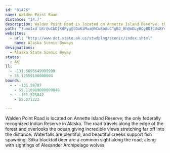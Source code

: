 ```yaml
---
id: "81476"
name: Walden Point Road
distance: "14.7"
description: Walden Point Road is located on Annette Island Reserve; the only federally recognized Indian Reserve in Alaska.
path: "}umoIxd`bXr@uCbD}KdPyg@lDaKzMua@hCwEbAuC^gBJ_Eh@mDLyBCgBO}CUsBYqBcEoHwAgDa@gBw@iAiC{CiFyCcAOUAYAY@[Dg@HWFyD`AkBZg@HWBe@C]EOAm@UKCIGu@m@kA}@o@m@[YuAiA_@Uy@g@UI[KOKMIGKOWS]IGyAaBiAgAIIe@a@SMOIk@USGa@Ko@Oc@Km@QQEEECAUMGEGEOQ[[QUQUm@k@MMIMW[UWQSKMQQMOe@o@MMOUU_@GMIOGOISEQK]EWIe@K{@Gi@Iy@MwAOqBCYESCQGOIUMWSa@KQMSIIOOKKo@o@k@i@gAgAg@g@KMq@m@c@g@UWOSGMGOIUM[G[m@qC]_BOu@Oi@Oo@So@MWOSQUMSSQQQSMWOKEKESGWCQ?]BO@WFUFUJ[LUNg@XcAh@IFc@\\WXQZyAzCy@dB_@p@]d@]\\e@Xg@Lq@Dc@?q@CY?c@?YDOBc@No@XyAj@q@Vs@Zy@h@aAn@o@ZoBt@cAXi@Jg@Be@?c@C]CYC[I[IYI]M[O[OOMWQ]Yk@q@c@i@g@w@_@o@O[_@{@w@gBWg@QSoAgAOI[MWGSEa@Ia@Cg@@[DQBe@Lg@V[T[V_@`@[d@W`@Q^IRKVM^St@U~@G\\M~@G`@GlAExA@rA@~@FlALzAVjD`@rFFlAFfADjAB~@@z@@nBA`BAdBErBItBKbCQvBOzA_@fCg@pCQr@i@fBWt@O\\Yn@e@|@s@|Ay@xA_BpCk@dA]l@w@vA}@vAw@jAyAtBuAjB_BpBgBpBm@p@eAhAuD|D{D|DwBvBWTuAtA}A|A{@v@i@Xa@P]HYDi@@a@@o@Ga@CeAGU?w@HWBKDYL]Ru@f@a@ZwAdAk@Ze@Pu@L}@HeAAyACaBCu@Ey@IYGME[O[Sa@]YYY]Y_@}@}AeAoBy@uAS]iAqBa@y@k@yAWo@S_@U_@Yg@IMMYKYUm@Om@u@cCaAsCUm@k@kAO[OUOWs@}@[c@OOYU[ScAg@g@S[IWG{@KYCU?_@@[Dc@Jc@Ji@Ri@VGBIFc@\\]Z_@^c@h@Y\\[j@QZSd@Up@Qf@IZYfASz@UjAOp@Ih@ItAGlAIpBC~@A~AKzGIzCA|@ElAAx@CvBIrCIpBGlAUhCShBU`B[hBg@zB_@nB}@rEwA~Gs@hDWnAWvAMp@Kl@Ef@Gp@IpAIfAGbAEl@Gh@KbAKr@Ml@Sr@Wx@Qb@S^[f@U`@o@x@y@jA]h@U^a@r@q@nBc@hAa@dA_@`AUp@Qd@Ul@Yt@[p@w@`Ba@v@c@r@{@fAiAnAmCnCaC`CeElEkAlAiAjAs@p@]Xi@Z_@P[HYFcAD]C[G[Ik@MwDuA{Ak@aEwAqAe@iBo@mAi@_@Ke@Mg@Gq@Ao@D_BPu@Rk@Vw@b@]T_@ZkAlAUVa@j@S\\a@p@cBtB_@`@}@t@mAv@e@Xm@Z{Ax@mAn@uBhA}@d@mDhBqBlAgBbBq@p@Y\\_ApAoD|F}D|GaEdH_EzGcBrCeEdHg@z@i@t@[^a@Zc@Vy@Vk@Hc@A_@E_@Gq@Sk@]UU}AcBW[W[c@a@WSYQa@Me@O_@C_@?_@@a@BWFWL[NWPUNKJUVWV_@d@yBxCyCzDaEjFaEdFc@h@g@`@_@RYLYHYF]De@?W?SAWG[KYKSKIESOUUg@k@g@s@s@_AYa@_BaC{@kAW]}@_AKIMKWOo@[]KYI[EeAES@q@DK@{@N_AP_BToCf@uDn@aEn@eEp@cEt@aEr@cEp@aEp@yDn@gARy@LiBZoBZwDp@}Dp@gAPqANgADe@?oACi@Go@I]I{@SWIQGk@SkBaAy@g@w@]a@OUKmAg@o@WoAi@aC_AsAk@kBs@wD{A}D_BcEcBg@SwAy@cAy@{A}A[YiBkBk@q@o@q@s@o@SOQKUKWK]GYESAcBHi@FkANWD_@Fs@Pq@N}@Lk@@S?YCWEUG{@_@[O[Ui@i@QQ_@g@KOcA_Ba@m@c@s@Ye@W]W]UW][a@]OKYSa@U[Oq@Ue@Oe@Gc@Ec@Ae@?_@Di@FeB\\qBf@aAReB^oB^aB\\cANm@F[Dm@Fe@F]@Y?_CL_DFi@Dc@FuA\\o@FW@OASESG_@S_@SKE_@IUC_BIy@EwBKmAGsDSc@Ge@Au@EUC]GME]M_@SYQe@_@Y]_@c@U]]g@KUQa@Yq@Uw@S_AIe@Ga@GgACk@Ai@?e@C_@@a@@c@B_@Bc@BYFe@XaBRgAZuAR{@b@kBPw@Hc@Fc@Fa@@YBq@?u@@a@Dm@Dw@B]D]H]vAoHNi@jAaELg@\\w@R]R]JYPe@H[BODSB[Fo@T_DLeAHi@DWHUHWPg@l@gAf@{@LWHSJYFQBIHq@NkAHc@NeAJ{@N{@PcAHy@Di@De@@g@@WASAg@IiAIk@Ie@Ge@Os@]cBOu@I_@Sm@IUKUQ[a@s@OWGOMYYwAM}@Ea@AW?i@?[LiBT_DH}@JYL]FWFYFa@DWFWDOBUFULa@J[FUJc@HY`@uB"
websites:
  - url: "http://www.dot.state.ak.us/stwdplng/scenic/index.shtml"
    name: Alaska Scenic Byways
designations:
  - Alaska State Scenic Byway
states:
  - AK
ll:
  - -131.5695649999999
  - 55.12559100000004
bounds:
  - - -131.59787
    - 55.116989000000046
  - - -131.525842
    - 55.271322

---
```


Walden Point Road is located on Annette Island Reserve; the only federally recognized Indian Reserve in Alaska. The road travels along the edge of the forest and overlooks the ocean giving incredible views stretching far off into the distance. Waterfalls are plentiful, and beautiful creeks support fish spawning.  Sitka blacktail deer are a common sight along the road, along with sightings of Alexander Archipelago wolves.
